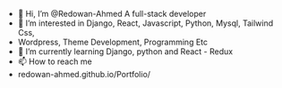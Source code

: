 - 👋 Hi, I’m @Redowan-Ahmed A full-stack developer 
- 👀 I’m interested in Django, React, Javascript, Python, Mysql, Tailwind Css, 
- Wordpress, Theme Development, Programming Etc
- 🌱 I’m currently learning Django, python and React - Redux 
- 📫 How to reach me 
- redowan-ahmed.github.io/Portfolio/
